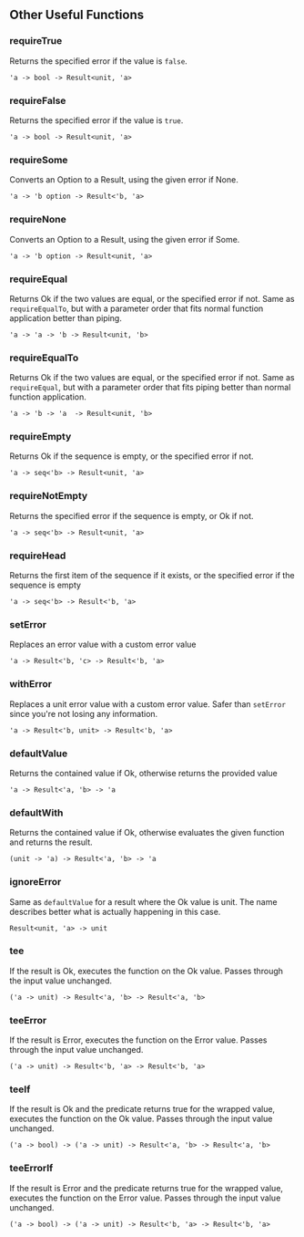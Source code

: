 ## Other Useful Functions

### requireTrue

Returns the specified error if the value is `false`.
```F#
'a -> bool -> Result<unit, 'a>
```
### requireFalse

Returns the specified error if the value is `true`.
```F#
'a -> bool -> Result<unit, 'a>
```


### requireSome

Converts an Option to a Result, using the given error if None.
```F#
'a -> 'b option -> Result<'b, 'a>
```
### requireNone

Converts an Option to a Result, using the given error if Some.
```F#
'a -> 'b option -> Result<unit, 'a>
```

### requireEqual

Returns Ok if the two values are equal, or the specified error if not. Same as `requireEqualTo`, but with a parameter order that fits normal function application better than piping.
```F#
'a -> 'a -> 'b -> Result<unit, 'b>
```


### requireEqualTo

Returns Ok if the two values are equal, or the specified error if not. Same as `requireEqual`, but with a parameter order that fits piping better than normal function application.

```F#
'a -> 'b -> 'a  -> Result<unit, 'b>
```

### requireEmpty

Returns Ok if the sequence is empty, or the specified error if not.

```F#
'a -> seq<'b> -> Result<unit, 'a>
```

### requireNotEmpty

Returns the specified error if the sequence is empty, or Ok if not.

```F#
'a -> seq<'b> -> Result<unit, 'a>
```

### requireHead

Returns the first item of the sequence if it exists, or the specified error if the sequence is empty

```F#
'a -> seq<'b> -> Result<'b, 'a>
```


### setError

Replaces an error value with a custom error value

```F#
'a -> Result<'b, 'c> -> Result<'b, 'a>
```

### withError

Replaces a unit error value with a custom error value. Safer than `setError` since you're not losing any information.

```F#
'a -> Result<'b, unit> -> Result<'b, 'a>
```


### defaultValue

Returns the contained value if Ok, otherwise returns the provided value

```F#
'a -> Result<'a, 'b> -> 'a
```

### defaultWith

Returns the contained value if Ok, otherwise evaluates the given function and returns the result.

```F#
(unit -> 'a) -> Result<'a, 'b> -> 'a
```


### ignoreError

Same as `defaultValue` for a result where the Ok value is unit. The name describes better what is actually happening in this case.

```F#
Result<unit, 'a> -> unit
```

### tee

If the result is Ok, executes the function on the Ok value. Passes through the input value unchanged.

```F#
('a -> unit) -> Result<'a, 'b> -> Result<'a, 'b>
```

### teeError

If the result is Error, executes the function on the Error value. Passes through the input value unchanged.

```F#
('a -> unit) -> Result<'b, 'a> -> Result<'b, 'a>
```

### teeIf

If the result is Ok and the predicate returns true for the wrapped value, executes the function on the Ok value. Passes through the input value unchanged.

```F#
('a -> bool) -> ('a -> unit) -> Result<'a, 'b> -> Result<'a, 'b>
```

### teeErrorIf

If the result is Error and the predicate returns true for the wrapped value, executes the function on the Error value. Passes through the input value unchanged.

```F#
('a -> bool) -> ('a -> unit) -> Result<'b, 'a> -> Result<'b, 'a>
```